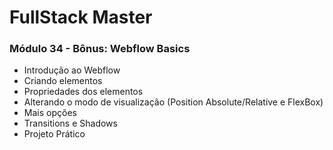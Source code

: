 # FullStack Master

### Módulo 34 - Bônus: Webflow Basics
- Introdução ao Webflow
- Criando elementos
- Propriedades dos elementos
- Alterando o modo de visualização (Position Absolute/Relative e FlexBox)
- Mais opções
- Transitions e Shadows
- Projeto Prático